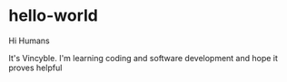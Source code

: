 # hello-world

Hi Humans

It's Vincyble.
I'm learning coding and software development and hope it proves helpful
